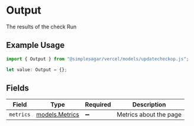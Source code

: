 # Output

The results of the check Run

## Example Usage

```typescript
import { Output } from "@simplesagar/vercel/models/updatecheckop.js";

let value: Output = {};
```

## Fields

| Field                                  | Type                                   | Required                               | Description                            |
| -------------------------------------- | -------------------------------------- | -------------------------------------- | -------------------------------------- |
| `metrics`                              | [models.Metrics](../models/metrics.md) | :heavy_minus_sign:                     | Metrics about the page                 |